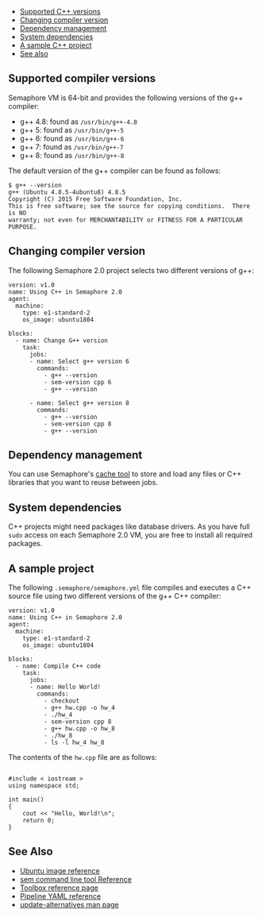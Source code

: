 
* [Supported C++ versions](#supported-compiler-versions)
* [Changing compiler version](#changing-compiler-version)
* [Dependency management](#dependency-management)
* [System dependencies](#system-dependencies)
* [A sample C++ project](#a-sample-project)
* [See also](#see-also)

## Supported compiler versions

Semaphore VM is 64-bit and provides the following versions of the g++ compiler:

* g++ 4.8: found as `/usr/bin/g++-4.8`
* g++ 5: found as `/usr/bin/g++-5`
* g++ 6: found as `/usr/bin/g++-6`
* g++ 7: found as `/usr/bin/g++-7`
* g++ 8: found as `/usr/bin/g++-8`

The default version of the g++ compiler can be found as follows:

	$ g++ --version
	g++ (Ubuntu 4.8.5-4ubuntu8) 4.8.5
	Copyright (C) 2015 Free Software Foundation, Inc.
	This is free software; see the source for copying conditions.  There is NO
	warranty; not even for MERCHANTABILITY or FITNESS FOR A PARTICULAR PURPOSE.

## Changing compiler version

The following Semaphore 2.0 project selects two different versions of g++:

	version: v1.0
	name: Using C++ in Semaphore 2.0
	agent:
	  machine:
	    type: e1-standard-2
	    os_image: ubuntu1804
    
	blocks:
	  - name: Change G++ version
	    task:
	      jobs:
	      - name: Select g++ version 6
	        commands:
	          - g++ --version
	          - sem-version cpp 6
	          - g++ --version
    
	      - name: Select g++ version 8
	        commands:
	          - g++ --version
	          - sem-version cpp 8
	          - g++ --version

## Dependency management

You can use Semaphore's [cache tool](https://docs.semaphoreci.com/article/54-toolbox-reference#cache)
to store and load any files or C++ libraries that you want to reuse between jobs.

## System dependencies

C++ projects might need packages like database drivers. As you have full `sudo`
access on each Semaphore 2.0 VM, you are free to install all required packages.

## A sample project

The following `.semaphore/semaphore.yml` file compiles and executes a C++ source
file using two different versions of the g++ C++ compiler:

	version: v1.0
	name: Using C++ in Semaphore 2.0
	agent:
	  machine:
	    type: e1-standard-2
	    os_image: ubuntu1804
    
	blocks:
	  - name: Compile C++ code
	    task:
	      jobs:
	      - name: Hello World!
	        commands:
	          - checkout
	          - g++ hw.cpp -o hw_4
	          - ./hw_4
	          - sem-version cpp 8
	          - g++ hw.cpp -o hw_8
	          - ./hw_8
	          - ls -l hw_4 hw_8

The contents of the `hw.cpp` file are as follows:

<pre><code class="language-c++">
#include < iostream >
using namespace std;

int main()
{
    cout << "Hello, World!\n";
    return 0;
}
</code></pre>

## See Also

* [Ubuntu image reference](https://docs.semaphoreci.com/article/32-ubuntu-1804-image)
* [sem command line tool Reference](https://docs.semaphoreci.com/article/53-sem-reference)
* [Toolbox reference page](https://docs.semaphoreci.com/article/54-toolbox-reference)
* [Pipeline YAML reference](https://docs.semaphoreci.com/article/50-pipeline-yaml)
* [update-alternatives man page](http://manpages.ubuntu.com/manpages/trusty/man8/update-alternatives.8.html)
